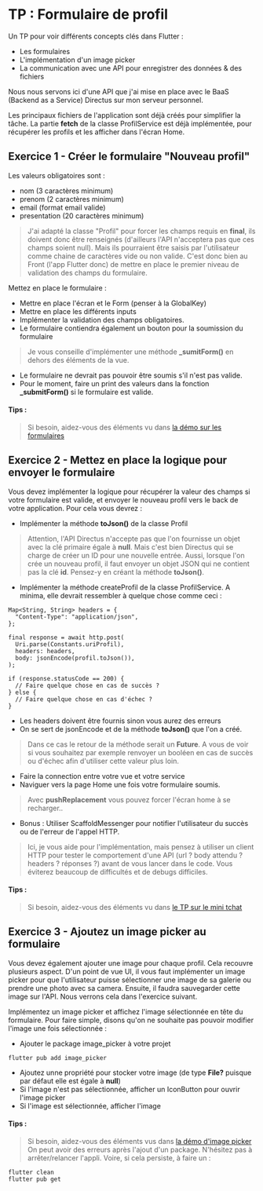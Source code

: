 # TP : Formulaire de profil

Un TP pour voir différents concepts clés dans Flutter :

- Les formulaires
- L'implémentation d'un image picker
- La communication avec une API pour enregistrer des données & des fichiers

Nous nous servons ici d'une API que j'ai mise en place avec le BaaS (Backend as a Service) Directus sur mon serveur personnel.

Les principaux fichiers de l'application sont déjà créés pour simplifier la tâche. La partie **fetch** de la classe ProfilService est déjà implémentée, pour récupérer les profils et les afficher dans l'écran Home.


## Exercice 1 - Créer le formulaire "Nouveau profil"

Les valeurs obligatoires sont :
- nom (3 caractères minimum)
- prenom (2 caractères minimum)
- email (format email valide)
- presentation (20 caractères minimum)

> J'ai adapté la classe "Profil" pour forcer les champs requis en **final**, ils doivent donc être renseignés (d'ailleurs l'API n'acceptera pas que ces champs soient null). Mais ils pourraient être saisis par l'utilisateur comme chaine de caractères vide ou non valide. C'est donc bien au Front (l'app Flutter donc) de mettre en place le premier niveau de validation des champs du formulaire.

Mettez en place le formulaire : 
- Mettre en place l'écran et le Form (penser à la GlobalKey)
- Mettre en place les différents inputs
- Implémenter la validation des champs obligatoires. 
- Le formulaire contiendra également un bouton pour la soumission du formulaire

> Je vous conseille d'implémenter une méthode **_sumitForm()** en dehors des éléments de la vue. 

- Le formulaire ne devrait pas pouvoir être soumis s'il n'est pas valide.
- Pour le moment, faire un print des valeurs dans la fonction **_submitForm()** si le formulaire est valide.

#### Tips :
> Si besoin, aidez-vous des éléments vu dans [la démo sur les formulaires](https://github.com/oulanbator/cours_flutter_text_field)



## Exercice 2 - Mettez en place la logique pour envoyer le formulaire

Vous devez implémenter la logique pour récupérer la valeur des champs si votre formulaire est valide, et envoyer le nouveau profil vers le back de votre application. Pour cela vous devrez :
- Implémenter la méthode **toJson()** de la classe Profil

> Attention, l'API Directus n'accepte pas que l'on fournisse un objet avec la clé primaire égale à **null**. Mais c'est bien Directus qui se charge de créer un ID pour une nouvelle entrée. Aussi, lorsque l'on crée un nouveau profil, il faut envoyer un objet JSON qui ne contient pas la clé **id**. Pensez-y en créant la méthode **toJson()**.
  
- Implémenter la méthode createProfil de la classe ProfilService. A minima, elle devrait ressembler à quelque chose comme ceci :

```
Map<String, String> headers = {
  "Content-Type": "application/json",
};

final response = await http.post(
  Uri.parse(Constants.uriProfil),
  headers: headers,
  body: jsonEncode(profil.toJson()),
);

if (response.statusCode == 200) {
  // Faire quelque chose en cas de succès ?
} else {
  // Faire quelque chose en cas d'échec ?
}
```

- Les headers doivent être fournis sinon vous aurez des erreurs
- On se sert de jsonEncode et de la méthode **toJson()** que l'on a créé.

> Dans ce cas le retour de la méthode serait un **Future<void>**. A vous de voir si vous souhaitez par exemple renvoyer un booléen en cas de succès ou d'échec afin d'utiliser cette valeur plus loin.

- Faire la connection entre votre vue et votre service
- Naviguer vers la page Home une fois votre formulaire soumis.

> Avec **pushReplacement** vous pouvez forcer l'écran home à se recharger..

- Bonus : Utiliser ScaffoldMessenger pour notifier l'utilisateur du succès ou de l'erreur de l'appel HTTP.

> Ici, je vous aide pour l'implémentation, mais pensez à utiliser un client HTTP pour tester le comportement d'une API (url ? body attendu ? headers ? réponses ?) avant de vous lancer dans le code. Vous éviterez beaucoup de difficultés et de debugs difficiles.

#### Tips :
> Si besoin, aidez-vous des éléments vu dans [le TP sur le mini tchat](https://github.com/oulanbator/cours_flutter_mini_tchat)

## Exercice 3 - Ajoutez un image picker au formulaire

Vous devez également ajouter une image pour chaque profil. Cela recouvre plusieurs aspect. D'un point de vue UI, il vous faut implémenter un image picker pour que l'utilisateur puisse sélectionner une image de sa galerie ou prendre une photo avec sa camera.
Ensuite, il faudra sauvegarder cette image sur l'API. Nous verrons cela dans l'exercice suivant.

Implémentez un image picker et affichez l'image sélectionnée en tête du formulaire. Pour faire simple, disons qu'on ne souhaite pas pouvoir modifier l'image une fois sélectionnée :
- Ajouter le package image_picker à votre projet

```
flutter pub add image_picker
```

- Ajoutez unne propriété pour stocker votre image (de type **File?** puisque par défaut elle est égale à **null**)
- Si l'image n'est pas sélectionnée, afficher un IconButton pour ouvrir l'image picker
- Si l'image est sélectionnée, afficher l'image

#### Tips :
> Si besoin, aidez-vous des éléments vus dans [la démo d'image picker](https://github.com/oulanbator/demo_imagepicker)
> On peut avoir des erreurs après l'ajout d'un package. N'hésitez pas à arrêter/relancer l'appli. Voire, si cela persiste, à faire un :
```
flutter clean
flutter pub get
```
